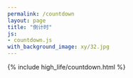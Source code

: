 ```yaml
---
permalink: /countdown
layout: page
title: "倒计时"
js: 
- countdown.js
with_background_image: xy/32.jpg
---
```

{% include high_life/countdown.html %}